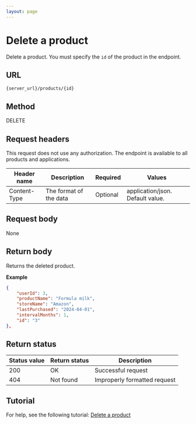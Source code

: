 ```yaml
---
layout: page
---
```

# Delete a product

Delete a product. You must specify the `id` of the product in the endpoint.

## URL

```shell
{server_url}/products/{id}
```

## Method

DELETE

## Request headers

This request does not use any authorization. The endpoint is available to all products and applications.

| Header name | Description | Required | Values |
| -------------- | ------ | ------------ |------------ |
| Content-Type | The format of the data | Optional | application/json. Default value.  |

## Request body

None

## Return body

Returns the deleted product.

**Example**

```json
{
    "userId": 3,
    "productName": "Formula milk",
    "storeName": "Amazon",
    "lastPurchased": "2024-04-01",
    "intervalMonths": 1,
    "id": "3"
},
```

## Return status

| Status value | Return status | Description |
| ------------- | ----------- | -----------|
| 200| OK | Successful request|
| 404| Not found | Improperly formatted request|

## Tutorial

For help, see the following tutorial: [Delete a product](../tutorial/delete_product.md)

